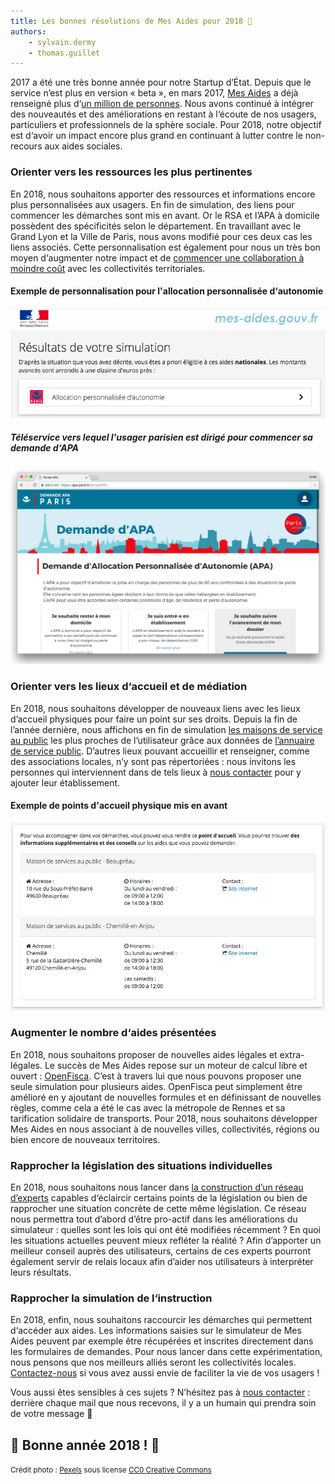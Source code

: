 ```yaml
---
title: Les bonnes résolutions de Mes Aides pour 2018 🎉
authors:
    - sylvain.dermy
    - thomas.guillet
---
```


2017 a été une très bonne année pour notre Startup d’État. Depuis que le service n’est plus en version « beta », en mars 2017, [Mes Aides](https://mes-aides.gouv.fr/) a déjà renseigné plus d‘[un million de personnes](https://stats.data.gouv.fr/index.php?module=CoreHome&action=index&idSite=9&period=year&date=2017-01-08#?module=Goals&action=goalReport&idSite=9&period=year&date=2017-01-08&idGoal=1). Nous avons continué à intégrer des nouveautés et des améliorations en restant à l‘écoute de nos usagers, particuliers et professionnels de la sphère sociale. Pour 2018, notre objectif est d‘avoir un impact encore plus grand en continuant à lutter contre le non-recours aux aides sociales.

<!--more-->
### Orienter vers les ressources les plus pertinentes
En 2018, nous souhaitons apporter des ressources et informations encore plus personnalisées aux usagers. En fin de simulation, des liens pour commencer les démarches sont mis en avant. Or le RSA et l’APA à domicile possèdent des spécificités selon le département. En travaillant avec le Grand Lyon et la Ville de Paris, nous avons modifié pour ces deux cas les liens associés. Cette personnalisation est également pour nous un très bon moyen d‘augmenter notre impact et de [commencer une collaboration à moindre coût](mailto:bonjour@mes-aides.gouv.fr?subject=Mettre%20en%20place%20des%20liens%20pertinents%20pour%20nos%20usagers) avec les collectivités territoriales.

#### Exemple de personnalisation pour l'allocation personnalisée d‘autonomie
![Capture d'écran d'une partie de la page résultats sur mes-aides.gouv.fr](/img/posts/2018-02-12-mes-aides-nos-voeux/1-apa-paris-resultats.png)

##### Téléservice vers lequel l'usager parisien est dirigé pour commencer sa demande d‘APA
![Capture d'écran du téléservice de Paris pour l'APA](/img/posts/2018-02-12-mes-aides-nos-voeux/1-apa-paris-teleservice.png)

### Orienter vers les lieux d‘accueil et de médiation
En 2018, nous souhaitons développer de nouveaux liens avec les lieux d’accueil physiques pour faire un point sur ses droits. Depuis la fin de l’année dernière, nous affichons en fin de simulation [les maisons de service au public](https://www.maisondeservicesaupublic.fr/) les plus proches de l’utilisateur grâce aux données de [l’annuaire de service public](https://lannuaire.service-public.fr). D’autres lieux pouvant accueillir et renseigner, comme des associations locales, n’y sont pas répertoriées : nous invitons les personnes qui interviennent dans de tels lieux à [nous contacter](mailto:bonjour@mes-aides.gouv.fr?subject=Ajouter%20mon%20%C3%A9tablissement%20%C3%A0%20la%20page%20des%20r%C3%A9sultats) pour y ajouter leur établissement.

#### Exemple de points d'accueil physique mis en avant
![Points d‘accueil physique mis en avant pour Mauges-sur-Loire](/img/posts/2018-02-12-mes-aides-nos-voeux/2-msap.png)

### Augmenter le nombre d‘aides présentées
En 2018, nous souhaitons proposer de nouvelles aides légales et extra-légales. Le succès de Mes Aides repose sur un moteur de calcul libre et ouvert : [OpenFisca](https://www.openfisca.org). C’est à travers lui que nous pouvons proposer une seule simulation pour plusieurs aides. OpenFisca peut simplement être amélioré en y ajoutant de nouvelles formules et en définissant de nouvelles règles, comme cela a été le cas avec la métropole de Rennes et sa tarification solidaire de transports. Pour 2018, nous souhaitons développer Mes Aides en nous associant à de nouvelles villes, collectivités, régions ou bien encore de nouveaux territoires.

### Rapprocher la législation des situations individuelles
En 2018, nous souhaitons nous lancer dans [la construction d’un réseau d’experts](https://gouv.us12.list-manage.com/subscribe?u=1ec467926df0f8b0be4915921&id=0321551dd4) capables d‘éclaircir certains points de la législation ou bien de rapprocher une situation concrète de cette même législation. Ce réseau nous permettra tout d’abord d’être pro-actif dans les améliorations du simulateur : quelles sont les lois qui ont été modifiées récemment ? En quoi les situations actuelles peuvent mieux refléter la réalité ? Afin d’apporter un meilleur conseil auprès des utilisateurs, certains de ces experts pourront également servir de relais locaux afin d’aider nos utilisateurs à interpréter leurs résultats.

### Rapprocher la simulation de l‘instruction
En 2018, enfin, nous souhaitons raccourcir les démarches qui permettent d‘accéder aux aides. Les informations saisies sur le simulateur de Mes Aides peuvent par exemple être récupérées et inscrites directement dans les formulaires de demandes. Pour nous lancer dans cette expérimentation, nous pensons que nos meilleurs alliés seront les collectivités locales. [Contactez-nous](mailto:bonjour@mes-aides.gouv.fr?subject=Exp%C3%A9rimenter%20pour%20des%20d%C3%A9marches%20simplifi%C3%A9es) si vous avez aussi envie de faciliter la vie de vos usagers !

Vous aussi êtes sensibles à ces sujets ? N’hésitez pas à [nous contacter](mailto:bonjour@mes-aides.gouv.fr?subject=Commentaire%20sur%20votre%20article%20du%20blog%20beta.gouv.fr) : derrière chaque mail que nous recevons, il y a un humain qui prendra soin de votre message 🙂

## 🎉 Bonne année 2018 ! 🎉

<small>Crédit photo : [Pexels](https://www.pexels.com/photo/person-holding-blue-ballpoint-pen-writing-in-notebook-210661/) sous license [CC0 Creative Commons](https://creativecommons.org/publicdomain/zero/1.0/)</small>
